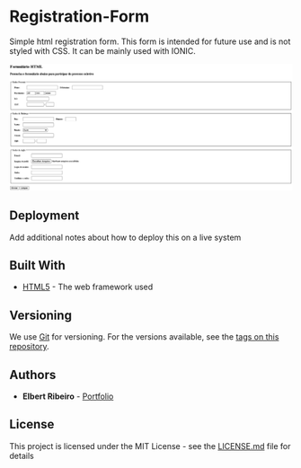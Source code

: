 # Registration-Form
Simple html registration form.
This form is intended for future use and is not styled with CSS.
It can be mainly used with IONIC.
 
![alt text](assets/print.png)

## Deployment

Add additional notes about how to deploy this on a live system

## Built With

* [HTML5](https://developer.mozilla.org/en-US/docs/Web/Guide/HTML/HTML5) - The web framework used


## Versioning

We use [Git](https://git-scm.com/) for versioning. For the versions available, see the [tags on this repository](https://github.com/ElbertRibeiro/Student-Management-System/tags). 

## Authors

* **Elbert Ribeiro** - [Portfolio](http://elbertribeiro.github.io/)

## License

This project is licensed under the MIT License - see the [LICENSE.md](LICENSE) file for details

